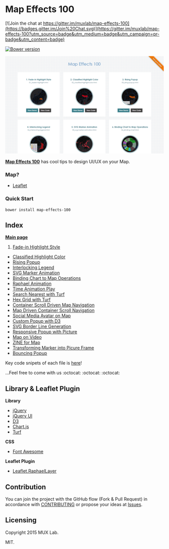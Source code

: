 # Map Effects 100

[![Join the chat at https://gitter.im/muxlab/map-effects-100](https://badges.gitter.im/Join%20Chat.svg)](https://gitter.im/muxlab/map-effects-100?utm_source=badge&utm_medium=badge&utm_campaign=pr-badge&utm_content=badge)

[![Bower version](https://badge.fury.io/bo/map-effects-100.svg)](http://badge.fury.io/bo/badges)

<img src="MapEffects100.png" width="600px"/>

[__Map Effects 100__](http://muxlab.github.io/map-effects-100/) has cool tips to design UI/UX on your Map.

### Map?

* [Leaflet](http://leafletjs.com/)

### Quick Start

```
bower install map-effects-100
```

## Index

[__Main page__](http://muxlab.github.io/map-effects-100/)

1. [Fade-in Highlight Style](http://muxlab.github.io/map-effects-100/Leaflet/01_fadein-highlight.html)
* [Classified Highlight Color](http://muxlab.github.io/map-effects-100/Leaflet/02_classified-highlightcolor.html)
* [Rising Popup](http://muxlab.github.io/map-effects-100/Leaflet/03_rising-popup.html)
* [Interlocking Legend](http://muxlab.github.io/map-effects-100/Leaflet/04_interlocking-legend.html)
* [SVG Marker Animation](http://muxlab.github.io/map-effects-100/Leaflet/05_svg-marker-animation.html)
* [Binding Chart to Map Operations](http://muxlab.github.io/map-effects-100/Leaflet/06_binding-chart.html)
* [Raphael Animation](http://muxlab.github.io/map-effects-100/Leaflet/07_raphael-animation.html)
* [Time Animation Play](http://muxlab.github.io/map-effects-100/Leaflet/08_time-animation.html)
* [Search Nearest with Turf](http://muxlab.github.io/map-effects-100/Leaflet/09_nearest-with-turf.html)
* [Hex Grid with Turf](http://muxlab.github.io/map-effects-100/Leaflet/10_hex-grid-with-turf.html)
* [Container Scroll Driven Map Navigation](http://muxlab.github.io/map-effects-100/Leaflet/11_scroll-driven-map-navigation.html)
* [Map Driven Container Scroll Navigation](http://muxlab.github.io/map-effects-100/Leaflet/12_map-driven-scroll-navigation.html)
* [Social Media Avatar on Map](http://muxlab.github.io/map-effects-100/Leaflet/13_avatar-icon.html)
* [Custom Popup with D3](http://muxlab.github.io/map-effects-100/Leaflet/14_custom-popup.html)
* [SVG Border Line Generation](http://muxlab.github.io/map-effects-100/Leaflet/15_svg-border-generation.html)
* [Responsive Popup with Picture](http://muxlab.github.io/map-effects-100/Leaflet/16_responsive-popup.html)
* [Map on Video](http://muxlab.github.io/map-effects-100/Leaflet/17_map-on-video.html)
* [ZINE for Map](http://muxlab.github.io/map-effects-100/Leaflet/18_interactive-zine-for-map.html)
* [Transforming Marker into Picure Frame](http://muxlab.github.io/map-effects-100/Leaflet/19_transforming-marker-into-frame.html)
* [Bouncing Popup](http://muxlab.github.io/map-effects-100/Leaflet/20_bouncing-popup.html)

Key code snipets of each file is [here](CODESNIPETS.md)!

...Feel free to come with us :octocat: :octocat: :octocat:

## Library & Leaflet Plugin

__Library__
* [jQuery](https://jquery.com/)
* [jQuery UI](https://jqueryui.com/)
* [D3](http://d3js.org/)
* [Chart.js](http://www.chartjs.org/)
* [Turf](http://turfjs.org/)

__CSS__
* [Font Awesome](http://fortawesome.github.io/Font-Awesome/)

__Leaflet Plugin__
* [Leaflet.RaphaelLayer](http://dynmeth.github.io/RaphaelLayer/)

## Contribution

You can join the project with the GitHub flow (Fork & Pull Request) in accordance with [CONTRIBUTING](https://github.com/muxlab/map-effects-100/blob/gh-pages/CONTRIBUTING.md) or propose your ideas at [Issues](https://github.com/muxlab/map-effects-100/issues).

## Licensing

Copyright 2015 MUX Lab.

MIT.
